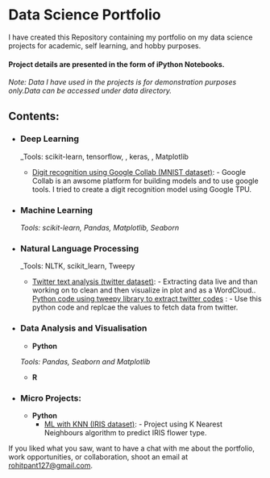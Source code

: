 # Data Science Portfolio
I have created this Repository containing my portfolio on my data science projects for academic, self learning, and hobby purposes. 

#### Project details are presented in the form of iPython Notebooks.

_Note: Data I have used in the projects is for demonstration purposes only.Data can be accessed under data directory._

## Contents:

- ### Deep Learning

	_Tools: scikit-learn, tensorflow, , keras, , Matplotlib
	
	 - [ Digit recognition using Google Collab (MNIST dataset)](https://github.com/r-pant/r-pant.github.io/blob/master/mnist.ipynb): - Google Collab is an awsome platform for building models and to use google tools. I tried to create a digit recognition model using Google TPU.

- ### Machine Learning

	_Tools: scikit-learn, Pandas,  Matplotlib, Seaborn_ 

- ### Natural Language Processing

	_Tools: NLTK, scikit_learn, Tweepy
	
	 - [ Twitter text analysis (twitter dataset)](https://github.com/r-pant/r-pant.github.io/blob/master/twittr_sntimnt.ipynb): - Extracting data live and than working on to clean and then visualize in plot and as a WordCloud.. 
	    [Python code using tweepy library to extract twitter codes](https://github.com/r-pant/r-pant.github.io/blob/master/twitter_data.py) : - Use this python code and replcae the values to fetch data from twitter.

- ### Data Analysis and Visualisation
	- __Python__
	
	_Tools: Pandas, Seaborn and Matplotlib_

	- __R__ 


- ### Micro Projects: 

	- __Python__
		- [ML with KNN (IRIS dataset)](https://github.com/r-pant/r-pant.github.io/blob/master/ML%20with%20KNN%20(IRIS%20dataset).ipynb): - Project using K Nearest Neighbours algorithm to predict IRIS flower type. 

				
If you liked what you saw, want to have a chat with me about the portfolio, work opportunities, or collaboration, shoot an email at rohitpant127@gmail.com. 
